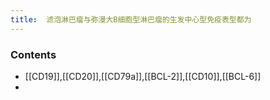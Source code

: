 ```yaml
---
title:  滤泡淋巴瘤与弥漫大B细胞型淋巴瘤的生发中心型免疫表型都为
--- 
```


### Contents
- [[CD19]],[[CD20]],[[CD79a]],[[BCL-2]],[[CD10]],[[BCL-6]]
- 

